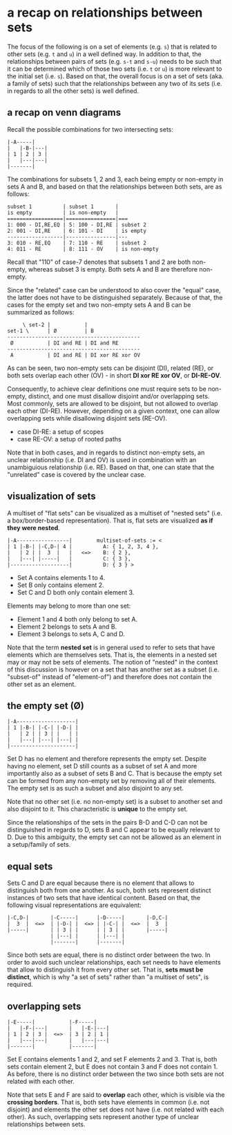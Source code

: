 
<!-- ======================================================================= -->
# a recap on relationships between sets

The focus of the following is on a set of elements (e.g. `s`) that is related
to other sets (e.g. `t` and `u`) in a well defined way. In addition to that,
the relationships between pairs of sets (e.g. `s-t` and `s-u`) needs to be
such that it can be determined which of those two sets (i.e. `t` or `u`) is
more relevant to the initial set (i.e. `s`). Based on that, the overall focus
is on a set of sets (aka. a family of sets) such that the relationships between
any two of its sets (i.e. in regards to all the other sets) is well defined.

<!-- ======================================================================= -->
## a recap on venn diagrams

Recall the possible combinations for two intersecting sets:

```
|-A-----|
|   |-B-|---|
| 1 | 2 | 3 |
|   |---|---|
|-------|
```

The combinations for subsets 1, 2 and 3, each being empty or non-empty in sets
A and B, and based on that the relationships between both sets, are as follows:

```
subset 1          | subset 1       |
is empty          | is non-empty   |
==================|================|===
1: 000 - DI,RE,EQ | 5: 100 - DI,RE | subset 2
2: 001 - DI,RE    | 6: 101 - DI    | is empty
------------------|----------------|---
3: 010 - RE,EQ    | 7: 110 - RE    | subset 2
4: 011 - RE       | 8: 111 - OV    | is non-empty
```

Recall that "110" of case-7 denotes that subsets 1 and 2 are both non-empty,
whereas subset 3 is empty. Both sets A and B are therefore non-empty.

Since the "related" case can be understood to also cover the "equal" case, the
latter does not have to be distinguished separately. Because of that, the cases
for the empty set and two non-empty sets A and B can be summarized as follows:

```
     \ set-2 |           |
set-1 \      | Ø         | B
-------------------------------------------
 Ø           | DI and RE | DI and RE
-------------------------------------------
 A           | DI and RE | DI xor RE xor OV
```

As can be seen, two non-empty sets can be disjoint (DI), related (RE), or both
sets overlap each other (OV) - in short **DI xor RE xor OV**, or **DI-RE-OV**.

Consequently, to achieve clear definitions one must require sets to be non-empty,
distinct, and one must disallow disjoint and/or overlapping sets. Most commonly,
sets are allowed to be disjoint, but not allowed to overlap each other (DI-RE).
However, depending on a given context, one can allow overlapping sets while
disallowing disjoint sets (RE-OV).

* case DI-RE: a setup of scopes
* case RE-OV: a setup of rooted paths

Note that in both cases, and in regards to distinct non-empty sets, an unclear
relationship (i.e. DI and OV) is used in combination with an unambiguious
relationship (i.e. RE). Based on that, one can state that the "unrelated" case
is covered by the unclear case.

<!-- ======================================================================= -->
## visualization of sets

A multiset of "flat sets" can be visualized as a multiset of "nested sets"
(i.e. a box/border-based representation). That is, flat sets are visualized
**as if they were nested**.

```
|-A-----------------|        multiset-of-sets := <
| 1 |-B-| |-C,D-| 4 |          A: { 1, 2, 3, 4 },
|   | 2 | |  3  |   |   <=>    B: { 2 },
|   |---| |-----|   |          C: { 3 },
|-------------------|          D: { 3 } >
```

* Set A contains elements 1 to 4.
* Set B only contains element 2.
* Set C and D both only contain element 3.

Elements may belong to more than one set:

* Element 1 and 4 both only belong to set A.
* Element 2 belongs to sets A and B.
* Element 3 belongs to sets A, C and D.

Note that the term **nested set** is in general used to refer to sets that
have elements which are themselves sets. That is, the elements in a nested
set may or may not be sets of elements. The notion of "nested" in the context
of this discussion is however on a set that has another set as a subset (i.e.
"subset-of" instead of "element-of") and therefore does not contain the other
set as an element.

<!-- ======================================================================= -->
## the empty set (Ø)

```
|-A-------------------|
| 1 |-B-| |-C-| |-D-| |
|   | 2 | | 3 | |   | |
|   |---| |---| |---| |
|---------------------|
```

Set D has no element and therefore represents the empty set. Despite having
no element, set D still counts as a subset of set A and more importantly also
as a subset of sets B and C. That is because the empty set can be formed from
any non-empty set by removing all of their elements. The empty set is as such
a subset and also disjoint to any set.

Note that no other set (i.e. no non-empty set) is a subset to another set and
also disjoint to it. This characteristic is **unique** to the empty set.

Since the relationships of the sets in the pairs B-D and C-D can not be
distinguished in regards to D, sets B and C appear to be equally relevant
to D. Due to this ambiguity, the empty set can not be allowed as an element
in a setup/family of sets.

<!-- ======================================================================= -->
## equal sets

Sets C and D are equal because there is no element that allows to distinguish
both from one another. As such, both sets represent distinct instances of two
sets that have identical content. Based on that, the following visual
representations are equivalent:

```
|-C,D-|       |-C-----|      |-D-----|       |-D,C-|
|  3  |  <=>  | |-D-| |  <=> | |-C-| |  <=>  |  3  |
|-----|       | | 3 | |      | | 3 | |       |-----|
              | |---| |      | |---| |
              |-------|      |-------|
```

Since both sets are equal, there is no distinct order between the two. In order
to avoid such unclear relationships, each set needs to have elements that allow
to distinguish it from every other set. That is, **sets must be distinct**,
which is why "a set of sets" rather than "a multiset of sets", is required.

<!-- ======================================================================= -->
## overlapping sets

```
|-E-----|           |-F-----|
|   |-F-|---|       |   |-E-|---|
| 1 | 2 | 3 |  <=>  | 3 | 2 | 1 |
|   |---|---|       |   |---|---|
|-------|           |-------|
```

Set E contains elements 1 and 2, and set F elements 2 and 3. That is, both sets
contain element 2, but E does not contain 3 and F does not contain 1. As before,
there is no distinct order between the two since both sets are not related with
each other.

Note that sets E and F are said to **overlap** each other, which is visible via
the **crossing borders**. That is, both sets have elements in common (i.e. not
disjoint) and elements the other set does not have (i.e. not related with each
other). As such, overlapping sets represent another type of unclear relationships
between sets.
